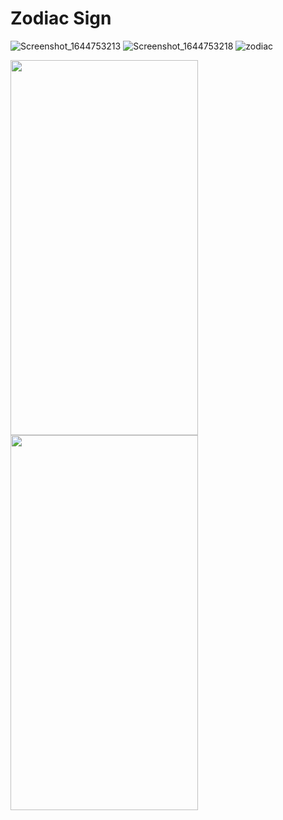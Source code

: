 # Zodiac Sign


![Screenshot_1644753213](https://user-images.githubusercontent.com/50717631/153752163-6b43b06c-971f-4393-b771-78f78a65471a.png)
![Screenshot_1644753218](https://user-images.githubusercontent.com/50717631/153752165-e82f6821-2ab9-4d0a-a36f-f6c45e6e9017.png)
![zodiac](https://user-images.githubusercontent.com/50717631/153752166-4bee108f-ab34-4d39-b95c-669ab97fd5f1.gif)

<img src="https://user-images.githubusercontent.com/50717631/153752155-f8f60edf-1d16-4a1a-b0f7-ea0c59dd2f8c.png" width="300" height="600">
<img src="https://user-images.githubusercontent.com/50717631/153752158-f3416e21-115f-479e-a6df-76ac6d03015b.png" width="300" height="600">
